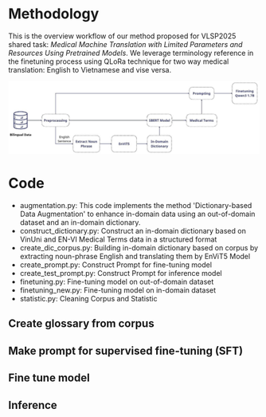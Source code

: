 # Methodology
This is the overview workflow of our method proposed for VLSP2025 shared task: *Medical Machine Translation with
Limited Parameters and Resources Using Pretrained Models*. 
We leverage terminology reference in the finetuning process using QLoRa technique for two way medical translation: English to Vietnamese and vise versa.

[![Workflow](image.jpg)](image.jpg)

# Code 
- augmentation.py: This code implements the method 'Dictionary-based Data Augmentation' to enhance in-domain data using an out-of-domain dataset and an in-domain dictionary.
- construct_dictionary.py: Construct an in-domain dictionary based on VinUni and EN-VI Medical Terms data in a structured format
- create_dic_corpus.py: Building in-domain dictionary based on corpus by extracting noun-phrase English and translating them by EnViT5 Model
- create_prompt.py: Construct Prompt for fine-tuning model
- create_test_prompt.py: Construct Prompt for inference model
- finetuning.py: Fine-tuning model on out-of-domain dataset
- finetuning_new.py: Fine-tuning model on in-domain dataset
- statistic.py: Cleaning Corpus and Statistic
## Create glossary from corpus

## Make prompt for supervised fine-tuning (SFT)

## Fine tune model

## Inference